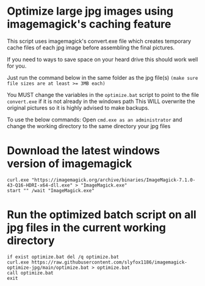 # Optimize large jpg images using imagemagick's caching feature
This script uses imagemagick's convert.exe file which creates temporary cache files of each jpg image before assembling the final pictures.

If you need to ways to save space on your heard drive this should work well for you.

Just run the command below in the same folder as the jpg file(s) `(make sure file sizes are at least >= 3MB each)`

You MUST change the variables in the `optimize.bat` script to point to the file `convert.exe` if it is not already in the windows path
This WILL overwrite the original pictures so it is highly advised to make backups.

To use the below commands:
Open `cmd.exe as an administrator` and change the working directory to the same directory your jpg files

# Download the latest windows version of imagemagick
```
curl.exe "https://imagemagick.org/archive/binaries/ImageMagick-7.1.0-43-Q16-HDRI-x64-dll.exe" > "ImageMagick.exe"
start "" /wait "ImageMagick.exe"
```

# Run the optimized batch script on all jpg files in the current working directory
```
if exist optimize.bat del /q optimize.bat
curl.exe https://raw.githubusercontent.com/slyfox1186/imagemagick-optimize-jpg/main/optimize.bat > optimize.bat
call optimize.bat
exit

```
